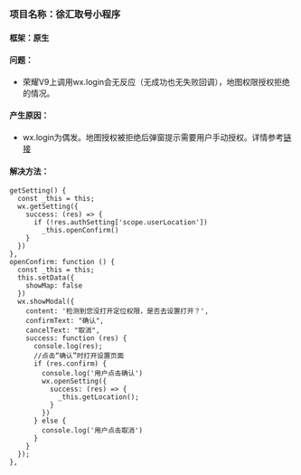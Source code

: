 ### 项目名称：徐汇取号小程序

#### 框架：原生

#### 问题：
 - 荣耀V9上调用wx.login会无反应（无成功也无失败回调），地图权限授权拒绝的情况。

#### 产生原因：
 - wx.login为偶发。地图授权被拒绝后弹窗提示需要用户手动授权。详情参考[链接](https://segmentfault.com/q/1010000012135863/a-1020000012797074)
 
#### 解决方法： 
```
getSetting() {
  const _this = this;
  wx.getSetting({
    success: (res) => {
      if (!res.authSetting['scope.userLocation'])
        _this.openConfirm()
    }
  })
},
openConfirm: function () {
  const _this = this;
  this.setData({
    showMap: false
  })
  wx.showModal({
    content: '检测到您没打开定位权限，是否去设置打开？',
    confirmText: "确认",
    cancelText: "取消",
    success: function (res) {
      console.log(res);
      //点击“确认”时打开设置页面
      if (res.confirm) {
        console.log('用户点击确认')
        wx.openSetting({
          success: (res) => { 
            _this.getLocation();
          }
        })
      } else {
        console.log('用户点击取消')
      }
    }
  });
},
```